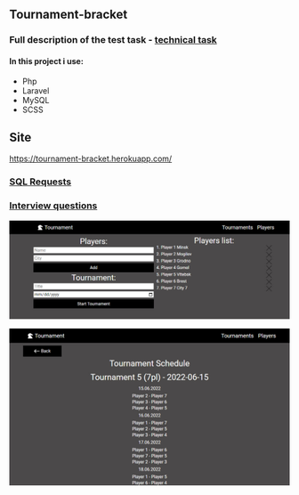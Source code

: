 ## Tournament-bracket

### Full description of the test task - [technical task](./technical_task.pdf)

#### In this project i use:

- Php
- Laravel
- MySQL
- SCSS

## Site

https://tournament-bracket.herokuapp.com/

### [SQL Requests](./sql_requests)

### [Interview questions](./interview-questions.pdf)

![Tournament-bracket-preview](./preview-2.jpg)

![Tournament-bracket-preview](./preview-1.jpg)
